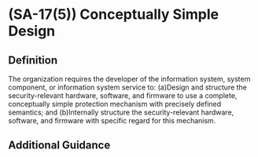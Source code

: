 
# (SA-17(5)) Conceptually Simple Design

## Definition

The organization requires the developer of the information system, system component, or information system service to:
(a)Design and structure the security-relevant hardware, software, and firmware to use a complete, conceptually simple protection mechanism with precisely defined semantics; and
(b)Internally structure the security-relevant hardware, software, and firmware with specific regard for this mechanism.

## Additional Guidance


